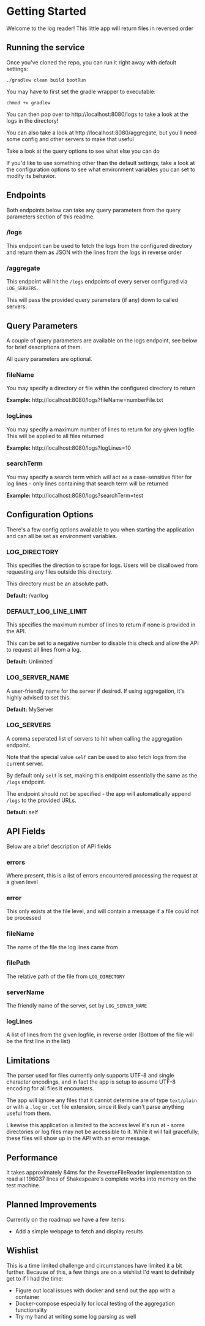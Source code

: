 # Getting Started
Welcome to the log reader! This little app will return files in reversed order

## Running the service
Once you've cloned the repo, you can run it right away with default settings:

```
./gradlew clean build bootRun
```

You may have to first set the gradle wrapper to executable:

```
chmod +x gradlew
```

You can then pop over to http://localhost:8080/logs to take a look at the logs in the directory!

You can also take a look at http://localhost:8080/aggregate, but you'll need some config and other 
servers to make that useful

Take a look at the query options to see what else you can do 

If you'd like to use something other than the default settings, take a look at the 
configuration options to see what environment variables you can set to modify its behavior.

## Endpoints

Both endpoints below can take any query parameters from the query parameters section of this readme.

### /logs

This endpoint can be used to fetch the logs from the configured directory and return them as JSON with
the lines from the logs in reverse order

### /aggregate

This endpoint will hit the `/logs` endpoints of every server configured via `LOG_SERVERS`.

This will pass the provided query parameters (if any) down to called servers.

## Query Parameters
A couple of query parameters are available on the logs endpoint, see below for brief descriptions 
of them.

All query parameters are optional.

### fileName
You may specify a directory or file within the configured directory to return

**Example:** http://localhost:8080/logs?fileName=numberFile.txt

### logLines
You may specify a maximum number of lines to return for any given logfile. This will be applied to
all files returned

**Example:** http://localhost:8080/logs?logLines=10

### searchTerm
You may specify a search term which will act as a case-sensitive filter for log lines - only lines
containing that search term will be returned

**Example:** http://localhost:8080/logs?searchTerm=test

## Configuration Options
There's a few config options available to you when starting the application and can all 
be set as environment variables.

### LOG_DIRECTORY
This specifies the direction to scrape for logs. Users will be disallowed from requesting 
any files outside this directory.

This directory must be an absolute path.

**Default:** /var/log

### DEFAULT_LOG_LINE_LIMIT
This specifies the maximum number of lines to return if none is provided in the API.

This can be set to a negative number to disable this check and allow the API to request all lines from a log.

**Default:** Unlimited

### LOG_SERVER_NAME
A user-friendly name for the server if desired. If using aggregation, it's highly advised to set this.

**Default:** MyServer

### LOG_SERVERS
A comma seperated list of servers to hit when calling the aggregation endpoint.

Note that the special value `self` can be used to also fetch logs from the current server.

By default only `self` is set, making this endpoint essentially the same as the `/logs` endpoint.

The endpoint should not be specified - the app will automatically append `/logs` to the provided URLs.

**Default:** self

## API Fields

Below are a brief description of API fields

### errors
Where present, this is a list of errors encountered processing the request at a given level

### error
This only exists at the file level, and will contain a message if a file could not be processed

### fileName
The name of the file the log lines came from

### filePath
The relative path of the file from `LOG_DIRECTORY`

### serverName
The friendly name of the server, set by `LOG_SERVER_NAME`

### logLines
A list of lines from the given logfile, in reverse order (Bottom of the file will be the first line in the list)

## Limitations
The parser used for files currently only supports UTF-8 and single character encodings, and in fact
the app is setup to assume UTF-8 encoding for all files it encounters.

The app will ignore any files that it cannot determine are of type `text/plain` or with a `.log` or `.txt` 
file extension, since it likely can't parse anything useful from them.

Likewise this application is limited to the access level it's run at - some directories or log files may not
be accessible to it. While it will fail gracefully, these files will show up in the API with an error message.

## Performance
It takes approximately 84ms for the ReverseFileReader implementation to read all 196037 lines of 
Shakespeare's complete works into memory on the test machine.

## Planned Improvements
Currently on the roadmap we have a few items:

- Add a simple webpage to fetch and display results

## Wishlist
This is a time limited challenge and circumstances have limited it a bit further. Because of this,
a few things are on a wishlist I'd want to definitely get to if I had the time:

- Figure out local issues with docker and send out the app with a container
- Docker-compose especially for local testing of the aggregation functionality
- Try my hand at writing some log parsing as well